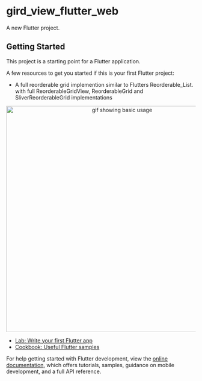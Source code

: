 # gird_view_flutter_web

A new Flutter project.

## Getting Started

This project is a starting point for a Flutter application.

A few resources to get you started if this is your first Flutter project:

- A full reorderable grid implemention similar to Flutters Reorderable_List. with full ReorderableGridView, ReorderableGrid and SliverReorderableGrid implementations
<p align="center">
  <img src="https://github.com/casvanluijtelaar/reorderable_grid/blob/master/assets/example.gif?raw=true" alt="gif showing basic usage" width="600"/>
<p\>

- [Lab: Write your first Flutter app](https://docs.flutter.dev/get-started/codelab)
- [Cookbook: Useful Flutter samples](https://docs.flutter.dev/cookbook)

For help getting started with Flutter development, view the
[online documentation](https://docs.flutter.dev/), which offers tutorials,
samples, guidance on mobile development, and a full API reference.
